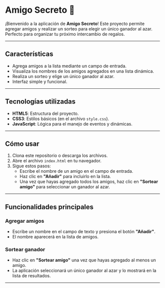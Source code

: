 # Amigo Secreto 🎁

¡Bienvenido a la aplicación de **Amigo Secreto**! Este proyecto permite agregar amigos y realizar un sorteo para elegir un único ganador al azar. Perfecto para organizar tu próximo intercambio de regalos.

---

## Características

- Agrega amigos a la lista mediante un campo de entrada.
- Visualiza los nombres de los amigos agregados en una lista dinámica.
- Realiza un sorteo y elige un único ganador al azar.
- Interfaz simple y funcional.

---

## Tecnologías utilizadas

- **HTML5**: Estructura del proyecto.
- **CSS3**: Estilos básicos (en el archivo `style.css`).
- **JavaScript**: Lógica para el manejo de eventos y dinámicas.

---

## Cómo usar

1. Clona este repositorio o descarga los archivos.
2. Abre el archivo `index.html` en tu navegador.
3. Sigue estos pasos:
   - Escribe el nombre de un amigo en el campo de entrada.
   - Haz clic en **"Añadir"** para incluirlo en la lista.
   - Una vez que hayas agregado todos los amigos, haz clic en **"Sortear amigo"** para seleccionar un ganador al azar.

---

## Funcionalidades principales

### Agregar amigos
- Escribe un nombre en el campo de texto y presiona el botón **"Añadir"**.
- El nombre aparecerá en la lista de amigos.

### Sortear ganador
- Haz clic en **"Sortear amigo"** una vez que hayas agregado al menos un amigo.
- La aplicación seleccionará un único ganador al azar y lo mostrará en la lista de resultados.

---
